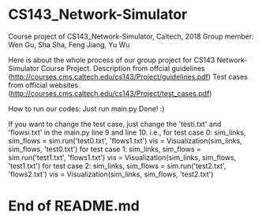 # CS143_Network-Simulator
Course project of CS143_Network-Simulator, Caltech, 2018
Group member: Wen Gu, Sha Sha, Feng Jiang, Yu Wu

Here is about the whole process of our group project for CS143 Network-Simulator Course Project.
Description from offcial guidelines (http://courses.cms.caltech.edu/cs143/Project/guidelines.pdf)
Test cases from official websites (http://courses.cms.caltech.edu/cs143/Project/test_cases.pdf)

How to run our codes:
  Just run main.py
Done! :)

If you want to change the test case, just change the 'testi.txt' and 'flowsi.txt' in the main.py line 9 and line 10.
i.e., 
for test case 0: 
  sim_links, sim_flows = sim.run('test0.txt', 'flows1.txt')
  vis = Visualization(sim_links, sim_flows, 'test0.txt')
for test case 1: 
  sim_links, sim_flows = sim.run('test1.txt', 'flows1.txt')
  vis = Visualization(sim_links, sim_flows, 'test1.txt')
for test case 2: 
  sim_links, sim_flows = sim.run('test2.txt', 'flows2.txt')
  vis = Visualization(sim_links, sim_flows, 'test2.txt')

# End of README.md
